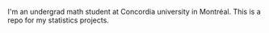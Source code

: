 I'm an undergrad math student at Concordia university in Montréal. This is a repo for my statistics projects.
